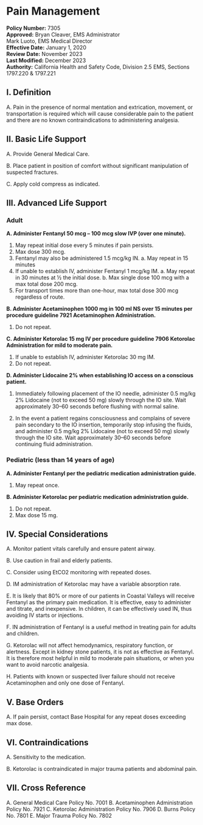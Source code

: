 # Pain Management

**Policy Number:** 7305  
**Approved:** Bryan Cleaver, EMS Administrator  
Mark Luoto, EMS Medical Director  
**Effective Date:** January 1, 2020  
**Review Date:** November 2023  
**Last Modified:** December 2023  
**Authority:** California Health and Safety Code, Division 2.5 EMS, Sections 1797.220 & 1797.221

## I. Definition

A. Pain in the presence of normal mentation and extrication, movement, or transportation is required which will cause considerable pain to the patient and there are no known contraindications to administering analgesia.

## II. Basic Life Support

A. Provide General Medical Care.

B. Place patient in position of comfort without significant manipulation of suspected fractures.

C. Apply cold compress as indicated.

## III. Advanced Life Support

### Adult

**A. Administer Fentanyl 50 mcg – 100 mcg slow IVP (over one minute).**

1. May repeat initial dose every 5 minutes if pain persists.
2. Max dose 300 mcg.
3. Fentanyl may also be administered 1.5 mcg/kg IN.
   a. May repeat in 15 minutes
4. If unable to establish IV, administer Fentanyl 1 mcg/kg IM.
   a. May repeat in 30 minutes at ½ the initial dose.
   b. Max single dose 100 mcg with a max total dose 200 mcg.
5. For transport times more than one-hour, max total dose 300 mcg regardless of route.

**B. Administer Acetaminophen 1000 mg in 100 ml NS over 15 minutes per procedure guideline 7921 Acetaminophen Administration.**

1. Do not repeat.

**C. Administer Ketorolac 15 mg IV per procedure guideline 7906 Ketorolac Administration for mild to moderate pain.**

1. If unable to establish IV, administer Ketorolac 30 mg IM.
2. Do not repeat.

**D. Administer Lidocaine 2% when establishing IO access on a conscious patient.**

1. Immediately following placement of the IO needle, administer 0.5 mg/kg 2% Lidocaine (not to exceed 50 mg) slowly through the IO site. Wait approximately 30–60 seconds before flushing with normal saline.

2. In the event a patient regains consciousness and complains of severe pain secondary to the IO insertion, temporarily stop infusing the fluids, and administer 0.5 mg/kg 2% Lidocaine (not to exceed 50 mg) slowly through the IO site. Wait approximately 30–60 seconds before continuing fluid administration.

### Pediatric (less than 14 years of age)

**A. Administer Fentanyl per the pediatric medication administration guide.**

1. May repeat once.

**B. Administer Ketorolac per pediatric medication administration guide.**

1. Do not repeat.
2. Max dose 15 mg.

## IV. Special Considerations

A. Monitor patient vitals carefully and ensure patent airway.

B. Use caution in frail and elderly patients.

C. Consider using EtCO2 monitoring with repeated doses.

D. IM administration of Ketorolac may have a variable absorption rate.

E. It is likely that 80% or more of our patients in Coastal Valleys will receive Fentanyl as the primary pain medication. It is effective, easy to administer and titrate, and inexpensive. In children, it can be effectively used IN, thus avoiding IV starts or injections.

F. IN administration of Fentanyl is a useful method in treating pain for adults and children.

G. Ketorolac will not affect hemodynamics, respiratory function, or alertness. Except in kidney stone patients, it is not as effective as Fentanyl. It is therefore most helpful in mild to moderate pain situations, or when you want to avoid narcotic analgesia.

H. Patients with known or suspected liver failure should not receive Acetaminophen and only one dose of Fentanyl.

## V. Base Orders

A. If pain persist, contact Base Hospital for any repeat doses exceeding max dose.

## VI. Contraindications

A. Sensitivity to the medication.

B. Ketorolac is contraindicated in major trauma patients and abdominal pain.

## VII. Cross Reference

A. General Medical Care Policy No. 7001
B. Acetaminophen Administration Policy No. 7921
C. Ketorolac Administration Policy No. 7906
D. Burns Policy No. 7801
E. Major Trauma Policy No. 7802

